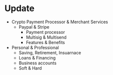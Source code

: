 # Update

- Crypto Payment Processor & Merchant Services
  - Paypal & Stripe
    - Payment processor
    - Multisig & Multisend
    - Features & Benefits
- Personal & Professional
  - Saving, Retirement, Insuarnace
  - Loans & Financing
  - Business accounts
  - Soft & Hard
